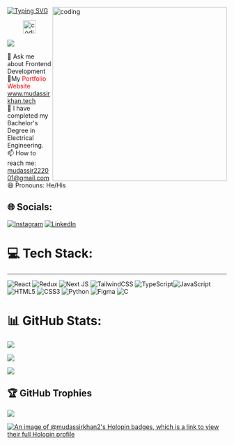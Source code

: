 

<!--![logo](https://github.com/Mudassirkhan2/Mudassirkhan2/blob/main/github.gif) -->

[![Typing SVG](https://readme-typing-svg.demolab.com?font=Fira+Code&pause=1000&color=38F7D5&center=true&width=435&lines=Hi+%F0%9F%91%8B%2C+I'm+Mudassir+Khan;a+++Frontend+Developer+)](https://git.io/typing-svg)
<img align="right" alt="coding" width="400" src="https://user-images.githubusercontent.com/74038190/235224431-e8c8c12e-6826-47f1-89fb-2ddad83b3abf.gif">
<div style="text-align: center;">
  <img align="rignt" alt="coding" width="30" src="https://user-images.githubusercontent.com/74038190/226127913-88de86d3-8437-45b9-a3b6-e746b47f655a.gif">
</div>

[![](https://visitcount.itsvg.in/api?id=Mudassirkhan2&icon=2&color=9)](https://visitcount.itsvg.in)







💬 Ask me about Frontend Development <br>  🚀My <span style="color: red;"> Portfolio Website</span>  www.mudassirkhan.tech <br>🌱 I have completed my Bachelor's Degree in Electrical Engineering. <br>📫 How to reach me: mudassir222001@gmail.com<br>😄 Pronouns: He/His


## 🌐 Socials:
 [![Instagram](https://img.shields.io/badge/Instagram-%23E4405F.svg?logo=Instagram&logoColor=white)](https://instagram.com/mr_phenomenal_222001) 
 [![LinkedIn](https://img.shields.io/badge/LinkedIn-%230077B5.svg?logo=linkedin&logoColor=white)](https://www.linkedin.com/in/mudassir-khan-522303233) 

# 💻 Tech Stack:
 ---
![React](https://img.shields.io/badge/react-%2320232a.svg?style=plastic&logo=react&logoColor=%2361DAFB) ![Redux](https://img.shields.io/badge/redux-%23593d88.svg?style=plastic&logo=redux&logoColor=white) ![Next JS](https://img.shields.io/badge/Next-black?style=plastic&logo=next.js&logoColor=white) ![TailwindCSS](https://img.shields.io/badge/tailwindcss-%2338B2AC.svg?style=plastic&logo=tailwind-css&logoColor=white) ![TypeScript](https://img.shields.io/badge/typescript-%23007ACC.svg?style=plastic&logo=typescript&logoColor=white)![JavaScript](https://img.shields.io/badge/javascript-%23323330.svg?style=plastic&logo=javascript&logoColor=%23F7DF1E) ![HTML5](https://img.shields.io/badge/html5-%23E34F26.svg?style=plastic&logo=html5&logoColor=white) ![CSS3](https://img.shields.io/badge/css3-%231572B6.svg?style=plastic&logo=css3&logoColor=white) ![Python](https://img.shields.io/badge/python-3670A0?style=plastic&logo=python&logoColor=ffdd54) 	![Figma](https://img.shields.io/badge/figma-%23F24E1E.svg?style=plastic&logo=figma&logoColor=white) ![C](https://img.shields.io/badge/c-%2300599C.svg?style=plastic&logo=c&logoColor=white)
# 📊 GitHub Stats:

![](https://github-readme-stats.vercel.app/api?username=Mudassirkhan2&theme=tokyonight&hide_border=false&include_all_commits=true&count_private=false)<br/>

![](https://github-readme-streak-stats.herokuapp.com/?user=Mudassirkhan2&theme=tokyonight&hide_border=false )<br/>

![](https://github-readme-stats.vercel.app/api/top-langs/?username=Mudassirkhan2&theme=tokyonight&hide_border=false&include_all_commits=true&count_private=false&layout=compact)

## 🏆 GitHub Trophies
![](https://github-profile-trophy.vercel.app/?username=Mudassirkhan2&theme=radical&no-frame=false&no-bg=false&margin-w=4)

[![An image of @mudassirkhan2's Holopin badges, which is a link to view their full Holopin profile](https://holopin.me/mudassirkhan2)](https://holopin.io/@mudassirkhan2)



